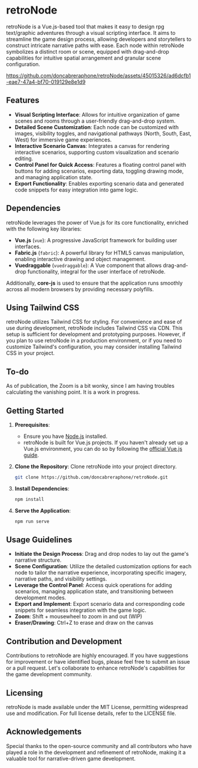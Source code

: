 # retroNode

retroNode is a Vue.js-based tool that makes it easy to design rpg text/graphic adventures through a visual scripting interface. It aims to streamline the game design process, allowing developers and storytellers to construct intricate narrative paths with ease. Each node within retroNode symbolizes a distinct room or scene, equipped with drag-and-drop capabilities for intuitive spatial arrangement and granular scene configuration.


https://github.com/doncabreraphone/retroNode/assets/45015326/ad6dcfb1-eae7-47a4-bf70-019129e8e1d9


## Features

- **Visual Scripting Interface**: Allows for intuitive organization of game scenes and rooms through a user-friendly drag-and-drop system.
- **Detailed Scene Customization**: Each node can be customized with images, visibility toggles, and navigational pathways (North, South, East, West) for immersive game experiences.
- **Interactive Scenario Canvas**: Integrates a canvas for rendering interactive scenarios, supporting custom visualization and scenario editing.
- **Control Panel for Quick Access**: Features a floating control panel with buttons for adding scenarios, exporting data, toggling drawing mode, and managing application state.
- **Export Functionality**: Enables exporting scenario data and generated code snippets for easy integration into game logic.

## Dependencies

retroNode leverages the power of Vue.js for its core functionality, enriched with the following key libraries:

- **Vue.js** (`vue`): A progressive JavaScript framework for building user interfaces.
- **Fabric.js** (`fabric`): A powerful library for HTML5 canvas manipulation, enabling interactive drawing and object management.
- **Vuedraggable** (`vuedraggable`): A Vue component that allows drag-and-drop functionality, integral for the user interface of retroNode.

Additionally, **core-js** is used to ensure that the application runs smoothly across all modern browsers by providing necessary polyfills.

## Using Tailwind CSS

retroNode utilizes Tailwind CSS for styling. For convenience and ease of use during development, retroNode includes Tailwind CSS via CDN. This setup is sufficient for development and prototyping purposes. However, if you plan to use retroNode in a production environment, or if you need to customize Tailwind's configuration, you may consider installing Tailwind CSS in your project.

## To-do

As of publication, the Zoom is a bit wonky, since I am having troubles calculating the vanishing point. It is a work in progress.   

## Getting Started

1. **Prerequisites**:
   - Ensure you have [Node.js](https://nodejs.org/) installed.
   - retroNode is built for Vue.js projects. If you haven't already set up a Vue.js environment, you can do so by following the [official Vue.js guide](https://vuejs.org/v2/guide/installation.html).

2. **Clone the Repository**:
   Clone retroNode into your project directory.
   ```sh
   git clone https://github.com/doncabreraphone/retroNode.git
   ```
3. **Install Dependencies**:
   ```sh
   npm install
   ```
4. **Serve the Application**:
   ```sh
   npm run serve
   ```

## Usage Guidelines

- **Initiate the Design Process**: Drag and drop nodes to lay out the game's narrative structure.
- **Scene Configuration**: Utilize the detailed customization options for each node to tailor the narrative experience, incorporating specific imagery, narrative paths, and visibility settings.
- **Leverage the Control Panel**: Access quick operations for adding scenarios, managing application state, and transitioning between development modes.
- **Export and Implement**: Export scenario data and corresponding code snippets for seamless integration with the game logic.
- **Zoom**: Shift + mousewheel to zoom in and out (WIP)
- **Eraser/Drawing**: Ctrl+Z to erase and draw on the canvas

## Contribution and Development

Contributions to retroNode are highly encouraged. If you have suggestions for improvement or have identified bugs, please feel free to submit an issue or a pull request. Let's collaborate to enhance retroNode's capabilities for the game development community.

## Licensing

retroNode is made available under the MIT License, permitting widespread use and modification. For full license details, refer to the LICENSE file.

## Acknowledgements

Special thanks to the open-source community and all contributors who have played a role in the development and refinement of retroNode, making it a valuable tool for narrative-driven game development.




